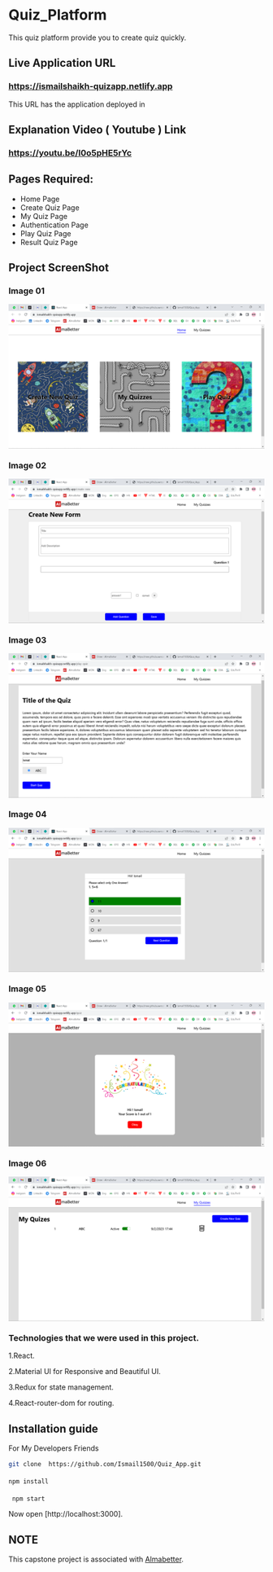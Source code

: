 # Quiz_Platform
This quiz platform provide you to create quiz quickly.


## Live Application URL

### https://ismailshaikh-quizapp.netlify.app

This URL has the application deployed in

## Explanation Video ( Youtube ) Link

### https://youtu.be/I0o5pHE5rYc

## Pages Required:

- Home Page
- Create Quiz Page
- My Quiz Page
- Authentication Page
- Play Quiz Page
- Result Quiz Page


## Project ScreenShot 

### Image 01
<img align="center"  src="https://github.com/Sanket7888/Quiz.Platform/blob/main/img1.png"/>

### Image 02
<img align="center" src="https://github.com/Sanket7888/Quiz.Platform/blob/main/img2.png"/>

### Image 03
<img align="center" src="https://github.com/Sanket7888/Quiz.Platform/blob/main/img3.png"/>

### Image 04 
<img align="center" src="https://github.com/Sanket7888/Quiz.Platform/blob/main/img4.png"/>

### Image 05
<img align="center" src="https://github.com/Sanket7888/Quiz.Platform/blob/main/img5.png"/>

### Image 06
<img align="center" src="https://github.com/Sanket7888/Quiz.Platform/blob/main/img6.png"/>


### Technologies that we were used in this project.

  1.React.
  
  2.Material UI for Responsive and Beautiful UI.  
  
   
  3.Redux for state management.  
  
  4.React-router-dom for routing.
  

## Installation guide

For My Developers Friends

```sh
git clone  https://github.com/Ismail1500/Quiz_App.git

npm install

 npm start
```
Now open [http://localhost:3000].



## NOTE
  <p> This capstone project is associated with <a href="https://www.almabetter.com">Almabetter</a>.</p>
